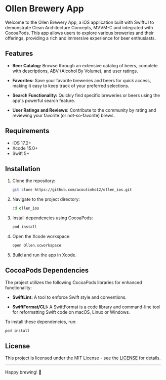 # Ollen Brewery App

Welcome to the Ollen Brewery App, a iOS application built with SwiftUI to demonstrate Clean Architecture Concepts, MVVM-C and integrated with CocoaPods. This app allows users to explore various breweries and their offerings, providing a rich and immersive experience for beer enthusiasts.

## Features

- **Beer Catalog:** Browse through an extensive catalog of beers, complete with descriptions, ABV (Alcohol By Volume), and user ratings.

- **Favorites:** Save your favorite breweries and beers for quick access, making it easy to keep track of your preferred selections.

- **Search Functionality:** Quickly find specific breweries or beers using the app's powerful search feature.

- **User Ratings and Reviews:** Contribute to the community by rating and reviewing your favorite (or not-so-favorite) brews.

## Requirements

- iOS 17.2+
- Xcode 15.0+
- Swift 5+

## Installation

1. Clone the repository:

    ```bash
    git clone https://github.com/acoutinho12/ollen_ios.git
    ```

2. Navigate to the project directory:

    ```bash
    cd ollen_ios
    ```

3. Install dependencies using CocoaPods:

    ```bash
    pod install
    ```

4. Open the Xcode workspace:

    ```bash
    open Ollen.xcworkspace
    ```

5. Build and run the app in Xcode.

## CocoaPods Dependencies

The project utilizes the following CocoaPods libraries for enhanced functionality:

- **SwiftLint:** A tool to enforce Swift style and conventions.

- **SwiftFormat/CLI:** A SwiftFormat is a code library and command-line tool for reformatting Swift code on macOS, Linux or Windows.

To install these dependencies, run:

```bash
pod install
```

## License

This project is licensed under the MIT License - see the [LICENSE](https://opensource.org/licenses/MIT) for details.

---

Happy brewing! 🍻